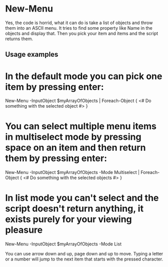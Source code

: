 # New-Menu

Yes, the code is horrid, what it can do is take a list of objects and throw them into an ASCII menu. It tries to find some property like Name in the objects and display that. Then you pick your item and items and the script returns them.

## Usage examples

# In the default mode you can pick one item by pressing enter:
New-Menu -InputObject $myArrayOfObjects | Foreach-Object { <# Do something with the selected object #> }

# You can select multiple menu items in multiselect mode by pressing space on an item and then return them by pressing enter:
New-Menu -InputObject $myArrayOfObjects -Mode Multiselect | Foreach-Object { <# Do something with the selected objects #> }

# In list mode you can't select and the script doesn't return anything, it exists purely for your viewing pleasure
New-Menu -InputObject $myArrayOfObjects -Mode List

You can use arrow down and up, page down and up to move. Typing a letter or a number will jump to the next item that starts with the pressed character.
